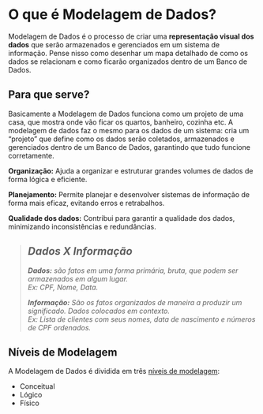 # O que é Modelagem de Dados?

Modelagem de Dados é o processo de criar uma **representação visual dos dados** que serão armazenados e gerenciados em um sistema de informação. 
Pense nisso como desenhar um mapa detalhado de como os dados se relacionam e como ficarão organizados dentro de um Banco de Dados.  

## Para que serve?  

Basicamente a Modelagem de Dados funciona como um projeto de uma casa, que mostra onde vão ficar os quartos, banheiro, cozinha etc. 
A modelagem de dados faz o mesmo para os dados de um sistema: cria um “projeto” que define como os dados serão coletados, armazenados e gerenciados dentro de um Banco de Dados, garantindo que tudo funcione corretamente.  

**Organização:** Ajuda a organizar e estruturar grandes volumes de dados de forma lógica e eficiente. 

**Planejamento:** Permite planejar e desenvolver sistemas de informação de forma mais eficaz, evitando erros e retrabalhos. 

**Qualidade dos dados:** Contribui para garantir a qualidade dos dados, minimizando inconsistências e redundâncias.  

> ## _Dados X Informação_
> 
> ***Dados:*** _são fatos em uma forma primária, bruta, que podem ser armazenados em algum lugar._  
> _Ex: CPF, Nome, Data._
> 
> ***Informação:*** _São os fatos organizados de maneira a produzir um significado. Dados colocados em contexto._  
> _Ex: Lista de clientes com seus nomes, data de nascimento e números de CPF ordenados._

## Níveis de Modelagem

A Modelagem de Dados é dividida em três [níveis de modelagem](https://github.com/AlessandroMelo22/Resumos/blob/main/Modelagem%20de%20Dados/n%C3%ADveis-de-modelagem.md):
- Conceitual
- Lógico
- Físico
  
